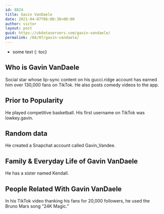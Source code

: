 ```yaml
---
id: 8824
title: Gavin VanDaele
date: 2021-04-07T06:00:38+00:00
author: victor
layout: post
guid: https://ukdataservers.com/gavin-vandaele/
permalink: /04/07/gavin-vandaele/
---
```


* some text
{: toc}


## Who is Gavin VanDaele



Social star whose lip-sync content on his gucci.ridge account has earned him over 130,000 fans on TikTok. He also posts comedy videos to the app. 

                
                
                
## Prior to Popularity



He played competitive basketball. His first username on TikTok was lowkey.gavin.

                
                
                
## Random data



He created a Snapchat account called Gavin_Vandee.  

                
                
                
## Family & Everyday Life of Gavin VanDaele



He has a sister named Kendall. 

                
                
                
## People Related With Gavin VanDaele



In his TikTok video thanking his fans for 20,000 followers, he used the Bruno Mars song &#8220;24K Magic.&#8221; 

                
              
            
          
          
          